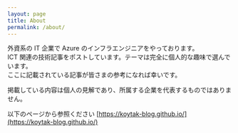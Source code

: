 ```yaml
---
layout: page
title: About
permalink: /about/
---
```


外資系の IT 企業で Azure のインフラエンジニアをやっております。<br/>
ICT 関連の技術記事をポストしています。テーマは完全に個人的な趣味で選んでいます。<br/>
ここに記載されている記事が皆さまの参考になれば幸いです。

掲載している内容は個人の見解であり、所属する企業を代表するものではありません。

以下のページから参照ください
[https://koytak-blog.github.io/](https://koytak-blog.github.io/)

